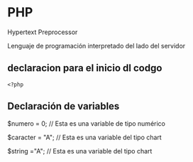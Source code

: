 # PHP

Hypertext Preprocessor

Lenguaje de programación interpretado  del lado del servidor

## declaracion para el inicio dl codgo
    <?php



## Declaración de variables

   $numero = 0; // Esta es una variable de tipo numérico

   $caracter = "A"; // Esta es una variable del tipo chart

   $string ="A";   // Esta es una variable del tipo chart



   
